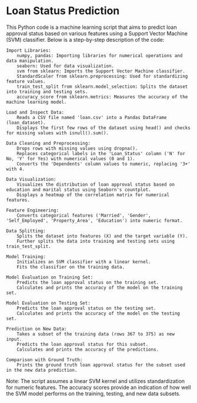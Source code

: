 # Loan Status Prediction

This Python code is a machine learning script that aims to predict loan approval status based on various features using a Support Vector Machine (SVM) classifier. Below is a step-by-step description of the code:

    Import Libraries:
        numpy, pandas: Importing libraries for numerical operations and data manipulation.
        seaborn: Used for data visualization.
        svm from sklearn: Imports the Support Vector Machine classifier.
        StandardScaler from sklearn.preprocessing: Used for standardizing feature values.
        train_test_split from sklearn.model_selection: Splits the dataset into training and testing sets.
        accuracy_score from sklearn.metrics: Measures the accuracy of the machine learning model.

    Load and Inspect Data:
        Reads a CSV file named 'loan.csv' into a Pandas DataFrame (loan_dataset).
        Displays the first few rows of the dataset using head() and checks for missing values with isnull().sum().

    Data Cleaning and Preprocessing:
        Drops rows with missing values using dropna().
        Replaces categorical labels in the 'Loan_Status' column ('N' for No, 'Y' for Yes) with numerical values (0 and 1).
        Converts the 'Dependents' column values to numeric, replacing '3+' with 4.

    Data Visualization:
        Visualizes the distribution of loan approval status based on education and marital status using Seaborn's countplot.
        Displays a heatmap of the correlation matrix for numerical features.

    Feature Engineering:
        Converts categorical features ('Married', 'Gender', 'Self_Employed', 'Property_Area', 'Education') into numeric format.

    Data Splitting:
        Splits the dataset into features (X) and the target variable (Y).
        Further splits the data into training and testing sets using train_test_split.

    Model Training:
        Initializes an SVM classifier with a linear kernel.
        Fits the classifier on the training data.

    Model Evaluation on Training Set:
        Predicts the loan approval status on the training set.
        Calculates and prints the accuracy of the model on the training set.

    Model Evaluation on Testing Set:
        Predicts the loan approval status on the testing set.
        Calculates and prints the accuracy of the model on the testing set.

    Prediction on New Data:
        Takes a subset of the training data (rows 367 to 375) as new input.
        Predicts the loan approval status for this subset.
        Calculates and prints the accuracy of the predictions.

    Comparison with Ground Truth:
        Prints the ground truth loan approval status for the subset used in the new data prediction.

Note: The script assumes a linear SVM kernel and utilizes standardization for numeric features. The accuracy scores provide an indication of how well the SVM model performs on the training, testing, and new data subsets.
